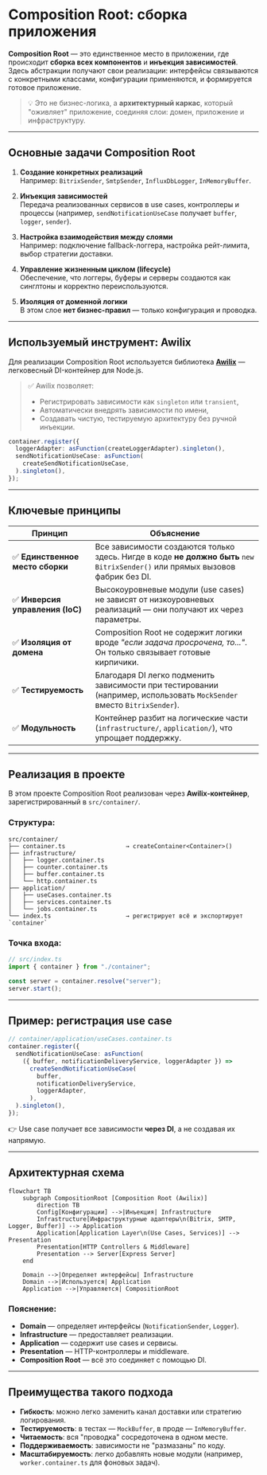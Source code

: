 # Composition Root: сборка приложения

**Composition Root** — это единственное место в приложении, где происходит **сборка всех компонентов** и **инъекция зависимостей**. Здесь абстракции получают свои реализации: интерфейсы связываются с конкретными классами, конфигурации применяются, и формируется готовое приложение.

> 💡 Это не бизнес-логика, а **архитектурный каркас**, который "оживляет" приложение, соединяя слои: домен, приложение и инфраструктуру.

---

## Основные задачи Composition Root

1. **Создание конкретных реализаций**  
   Например: `BitrixSender`, `SmtpSender`, `InfluxDbLogger`, `InMemoryBuffer`.

2. **Инъекция зависимостей**  
   Передача реализованных сервисов в use cases, контроллеры и процессы (например, `sendNotificationUseCase` получает `buffer`, `logger`, `sender`).

3. **Настройка взаимодействия между слоями**  
   Например: подключение fallback-логгера, настройка рейт-лимита, выбор стратегии доставки.

4. **Управление жизненным циклом (lifecycle)**  
   Обеспечение, что логгеры, буферы и серверы создаются как синглтоны и корректно переиспользуются.

5. **Изоляция от доменной логики**  
   В этом слое **нет бизнес-правил** — только конфигурация и проводка.

---

## Используемый инструмент: Awilix

Для реализации Composition Root используется библиотека **[Awilix](https://github.com/jeffijoe/awilix)** — легковесный DI-контейнер для Node.js.

> ✅ Awilix позволяет:
>
> - Регистрировать зависимости как `singleton` или `transient`,
> - Автоматически внедрять зависимости по имени,
> - Создавать чистую, тестируемую архитектуру без ручной инъекции.

```ts
container.register({
  loggerAdapter: asFunction(createLoggerAdapter).singleton(),
  sendNotificationUseCase: asFunction(
    createSendNotificationUseCase,
  ).singleton(),
});
```

---

## Ключевые принципы

| Принцип                          | Объяснение                                                                                                                     |
| -------------------------------- | ------------------------------------------------------------------------------------------------------------------------------ |
| ✅ **Единственное место сборки** | Все зависимости создаются только здесь. Нигде в коде **не должно быть** `new BitrixSender()` или прямых вызовов фабрик без DI. |
| ✅ **Инверсия управления (IoC)** | Высокоуровневые модули (use cases) не зависят от низкоуровневых реализаций — они получают их через параметры.                  |
| ✅ **Изоляция от домена**        | Composition Root не содержит логики вроде _"если задача просрочена, то..."_. Он только связывает готовые кирпичики.            |
| ✅ **Тестируемость**             | Благодаря DI легко подменить зависимости при тестировании (например, использовать `MockSender` вместо `BitrixSender`).         |
| ✅ **Модульность**               | Контейнер разбит на логические части (`infrastructure/`, `application/`), что упрощает поддержку.                              |

---

## Реализация в проекте

В этом проекте Composition Root реализован через **Awilix-контейнер**, зарегистрированный в `src/container/`.

### Структура:

```
src/container/
├── container.ts                 → createContainer<Container>()
├── infrastructure/
│   ├── logger.container.ts
│   ├── counter.container.ts
│   ├── buffer.container.ts
│   └── http.container.ts
├── application/
│   ├── useCases.container.ts
│   ├── services.container.ts
│   └── jobs.container.ts
└── index.ts                     → регистрирует всё и экспортирует `container`
```

### Точка входа:

```ts
// src/index.ts
import { container } from "./container";

const server = container.resolve("server");
server.start();
```

---

## Пример: регистрация use case

```ts
// container/application/useCases.container.ts
container.register({
  sendNotificationUseCase: asFunction(
    ({ buffer, notificationDeliveryService, loggerAdapter }) =>
      createSendNotificationUseCase(
        buffer,
        notificationDeliveryService,
        loggerAdapter,
      ),
  ).singleton(),
});
```

👉 Use case получает все зависимости **через DI**, а не создавая их напрямую.

---

## Архитектурная схема

```mermaid
flowchart TB
    subgraph CompositionRoot [Composition Root (Awilix)]
        direction TB
        Config[Конфигурации] -->|Инъекция| Infrastructure
        Infrastructure[Инфраструктурные адаптеры\n(Bitrix, SMTP, Logger, Buffer)] --> Application
        Application[Application Layer\n(Use Cases, Services)] --> Presentation
        Presentation[HTTP Controllers & Middleware]
        Presentation --> Server[Express Server]
    end

    Domain -->|Определяет интерфейсы| Infrastructure
    Domain -->|Используется| Application
    Application -->|Управляется| CompositionRoot
```

### Пояснение:

- **Domain** — определяет интерфейсы (`NotificationSender`, `Logger`).
- **Infrastructure** — предоставляет реализации.
- **Application** — содержит use cases и сервисы.
- **Presentation** — HTTP-контроллеры и middleware.
- **Composition Root** — всё это соединяет с помощью DI.

---

## Преимущества такого подхода

- **Гибкость**: можно легко заменить канал доставки или стратегию логирования.
- **Тестируемость**: в тестах — `MockBuffer`, в проде — `InMemoryBuffer`.
- **Читаемость**: вся "проводка" сосредоточена в одном месте.
- **Поддерживаемость**: зависимости не "размазаны" по коду.
- **Масштабируемость**: легко добавлять новые модули (например, `worker.container.ts` для фоновых задач).
